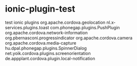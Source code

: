 # ionic-plugin-test
test ionic plugins
  org.apache.cordova.geolocation
  nl.x-services.plugins.toast
  com.phonegap.plugins.PushPlugin
  org.apache.cordova.network-information
  org.pbernasconi.progressindicator
  org.apache.cordova.camera
  org.apache.cordova.media-capture
  hu.dpal.phonegap.plugins.SpinnerDialog
  net.yoik.cordova.plugins.screenorientation
  de.appplant.cordova.plugin.local-notification
